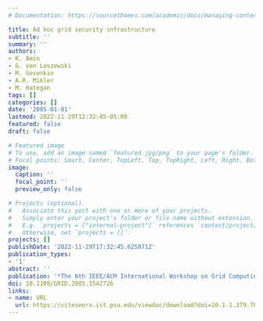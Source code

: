```yaml
---
# Documentation: https://sourcethemes.com/academic/docs/managing-content/

title: Ad hoc grid security infrastructure
subtitle: ''
summary: ''
authors:
- K. Amin
- G. von Laszewski
- M. Sosonkin
- A.R. Mikler
- M. Hategan
tags: []
categories: []
date: '2005-01-01'
lastmod: 2022-11-29T12:32:45-05:00
featured: false
draft: false

# Featured image
# To use, add an image named `featured.jpg/png` to your page's folder.
# Focal points: Smart, Center, TopLeft, Top, TopRight, Left, Right, BottomLeft, Bottom, BottomRight.
image:
  caption: ''
  focal_point: ''
  preview_only: false

# Projects (optional).
#   Associate this post with one or more of your projects.
#   Simply enter your project's folder or file name without extension.
#   E.g. `projects = ["internal-project"]` references `content/project/deep-learning/index.md`.
#   Otherwise, set `projects = []`.
projects: []
publishDate: '2022-11-29T17:32:45.625071Z'
publication_types:
- '1'
abstract: ''
publication: '*The 6th IEEE/ACM International Workshop on Grid Computing*'
doi: 10.1109/GRID.2005.1542726
links:
- name: URL
  url: https://citeseerx.ist.psu.edu/viewdoc/download?doi=10.1.1.379.7879&rep=rep1&type=pdf
---
```

